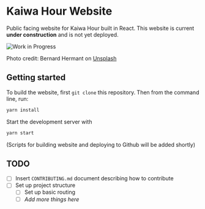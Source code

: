 # Kaiwa Hour Website

Public facing website for Kaiwa Hour built in React. This website is current
**under construction** and is not yet deployed.

![Work in Progress](wip.jpg)

Photo credit: Bernard Hermant on [Unsplash](https://unsplash.com/photos/s_EGnPTiJoI)

## Getting started

To build the website, first `git clone` this repository. Then from the command
line, run:

```bash
yarn install

```

Start the development server with

```bash
yarn start
```

(Scripts for building website and deploying to Github will be added shortly)


## TODO

- [ ] Insert `CONTRIBUTING.md` document describing how to contribute
- [ ] Set up project structure 
    - [ ] Set up basic routing
    - [ ] *Add more things here*
